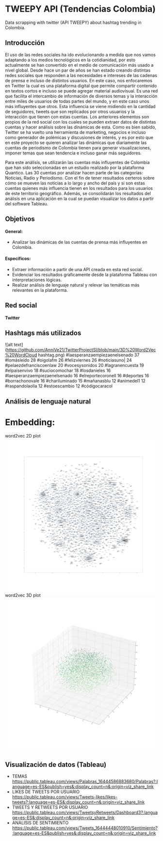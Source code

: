 # TWEEPY API (Tendencias Colombia) 
Data scrapping with twitter (API TWEEPY) about hashtag trending in Colombia.<br>

## Introducción 
El uso de las redes sociales ha ido evolucionando a medida que nos vamos adaptando a los medios tecnológicos en la cotidianidad, por esto actualmente se han convertido en el medio de comunicación más usado a nivel global. Desde hace un par de años se han estado creando distintas redes sociales que responden a las necesidades e intereses de las cadenas de prensa e incluso de distintos usuarios. En este caso, nos enfocaremos en Twitter la cual es una plataforma digital que permite compartir contenido en textos cortos e incluso se puede agregar material audiovisual. Es una red que facilita el intercambio de información de diversos temas y la interacción entre miles de usuarios de todas partes del mundo, y en este caso unos más influyentes que otros. Esta influencia se viene midiendo en la cantidad de seguidores, tweets que son replicados por otros usuarios y la interacción que tienen con estas cuentas. Los anteriores elementos son propios de la red social con los cuales se pueden extraer datos de distintas cuentas y hacer análisis sobre las dinámicas de esta. Como es bien sabido, Twitter se ha vuelto una herramienta de marketing, negocios e incluso como generador de polémicas y discusiones de interés, y es por esto que en este proyecto se quieren analizar las dinámicas que diariamente las cuentas de periodismo de Colombia tienen para generar visualizaciones, imponer temas que sean tendencia e incluso ganar más seguidores.

Para este análisis, se utilizarán las cuentas más influyentes de Colombia que han sido seleccionadas en un estudio realizado por la plataforma Quantico. Las 30 cuentas por analizar hacen parte de las categorías: Noticias, Radio y Periodismo. Con el fin de tener resultados certeros sobre cómo se mueven las noticias a lo largo y ancho del país y si son estas cuentas quienes más influencia tienen en los resultados para los usuarios de este territorio geográfico. Además, se consolidarán los resultados del análisis en una aplicación en la cual se puedan visualizar los datos a partir del software Tableau.

## Objetivos
#### General:
* Analizar las dinámicas de las cuentas de prensa más influyentes en Colombia.
#### Específicos:
* Extraer información a partir de una API creada en esta red social.
* Evidenciar los resultados graficamente desde la plataforma Tableau con interpretaciones lógicas.
* Realizar análisis de lenguaje natural y relevar las temáticas más relevantes en la plataforma.


## Red social
#### Twitter

## Hashtags más utilizados
![alt text](https://github.com/AnniVe21/TwitterProjectSI/blob/main/3D%20Word2Vec%20WordCloud hashtag.png)
 #laesperanzaempiezaenelsenado
37 #lomásleído
28 #oigolafm
26 #felizviernes
26 #noticiasuno|
24 #pelaezdefranciscoenlaw
20 #vocesysonidos
20 #lagranencuesta
19 #elpaísenvivo
18 #suciocomochar
18 #losdanieles
16 #laesperanzaempiezaenelsenado
16 #elreportecoronell
16 #deportes
16 #borrachonovale
16 #chariluminado
15 #mañanasblu
12 #animedel1
12 #raspandolaolla
12 #estoescambio
12 #códigocaracol

## Análisis de lenguaje natural

# Embedding:
word2vec 2D plot
![alt text](https://github.com/AnniVe21/TwitterProjectSI/blob/main/2D%20word2Vec%20Tweets.png)
word2vec 3D plot
![alt text](https://github.com/AnniVe21/TwitterProjectSI/blob/main/3D%20Word2Vec%20Tweets.png)
## Visualización de datos (Tableau)
* TEMAS
https://public.tableau.com/views/Palabras_16444586883680/Palabras?:language=es-ES&publish=yes&:display_count=n&:origin=viz_share_link
* LIKES DE TWEETS POR USUARIO
https://public.tableau.com/views/Tweets-likes/likes-tweets?:language=es-ES&:display_count=n&:origin=viz_share_link
* TWEETS Y RETWEETS POR USUARIO 
https://public.tableau.com/views/TweetsyRetweets/Dashboard3?:language=es-ES&:display_count=n&:origin=viz_share_link
* ANALISIS DE SENTIMIENTO 
https://public.tableau.com/views/Tweets_16444448010910/Sentimiento?:language=es-ES&publish=yes&:display_count=n&:origin=viz_share_link
